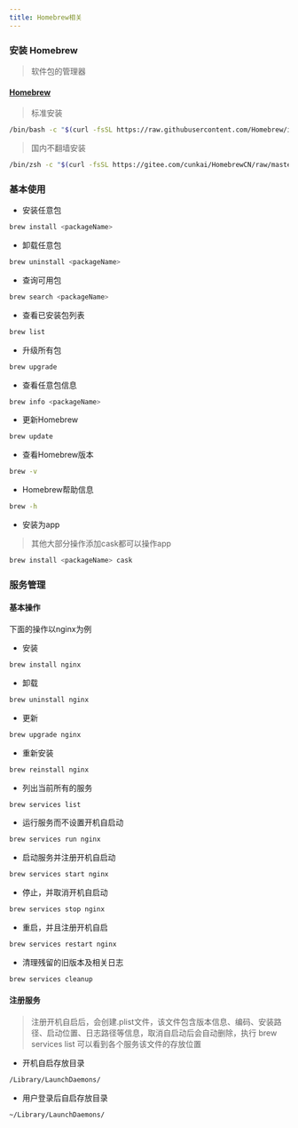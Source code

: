 ```yaml
---
title: Homebrew相关
---
```




### 安装 Homebrew

> 软件包的管理器

#### [Homebrew](https://brew.sh/)
> 标准安装
```bash
/bin/bash -c "$(curl -fsSL https://raw.githubusercontent.com/Homebrew/install/master/install.sh)"
```
> 国内不翻墙安装
```bash
/bin/zsh -c "$(curl -fsSL https://gitee.com/cunkai/HomebrewCN/raw/master/Homebrew.sh)"
```
### 基本使用

- 安装任意包
```bash
brew install <packageName>
```

- 卸载任意包

```bash
brew uninstall <packageName>
```

- 查询可用包

```bash
brew search <packageName>
```

- 查看已安装包列表

```bash
brew list
```

- 升级所有包

```bash
brew upgrade
```

- 查看任意包信息
```bash
brew info <packageName>
```

- 更新Homebrew

```bash
brew update
```

- 查看Homebrew版本

```bash
brew -v
```

- Homebrew帮助信息

```bash
brew -h
```
- 安装为app

> 其他大部分操作添加cask都可以操作app

```bash
brew install <packageName> cask
```

### 服务管理

#### 基本操作

下面的操作以nginx为例

- 安装

```bash
brew install nginx
```

- 卸载

```bash
brew uninstall nginx
```

- 更新

```bash
brew upgrade nginx
```

- 重新安装

```bash
brew reinstall nginx
```

- 列出当前所有的服务

```bash
brew services list
```

- 运行服务而不设置开机自启动

```bash
brew services run nginx
```

- 启动服务并注册开机自启动

```bash
brew services start nginx
```

- 停止，并取消开机自启动

```bash
brew services stop nginx
```

- 重启，并且注册开机自启

```bash
brew services restart nginx
```

- 清理残留的旧版本及相关日志

```bash
brew services cleanup
```

#### 注册服务

> 注册开机自启后，会创建.plist文件，该文件包含版本信息、编码、安装路径、启动位置、日志路径等信息，取消自启动后会自动删除，执行 brew services list 可以看到各个服务该文件的存放位置

- 开机自启存放目录

```bash
/Library/LaunchDaemons/
```

- 用户登录后自启存放目录

```bash
~/Library/LaunchDaemons/
```